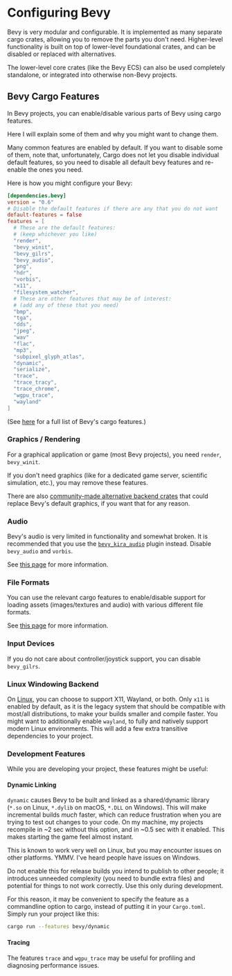 # Configuring Bevy

Bevy is very modular and configurable. It is implemented as many separate
cargo crates, allowing you to remove the parts you don't need. Higher-level
functionality is built on top of lower-level foundational crates, and can
be disabled or replaced with alternatives.

The lower-level core crates (like the Bevy ECS) can also be used completely
standalone, or integrated into otherwise non-Bevy projects.

## Bevy Cargo Features

In Bevy projects, you can enable/disable various parts of Bevy using cargo features.

Here I will explain some of them and why you might want to change them.

Many common features are enabled by default. If you want to disable some of
them, note that, unfortunately, Cargo does not let you disable individual
default features, so you need to disable all default bevy features and
re-enable the ones you need.

Here is how you might configure your Bevy:

```toml
[dependencies.bevy]
version = "0.6"
# Disable the default features if there are any that you do not want
default-features = false
features = [
  # These are the default features:
  # (keep whichever you like)
  "render",
  "bevy_winit",
  "bevy_gilrs",
  "bevy_audio",
  "png",
  "hdr",
  "vorbis",
  "x11",
  "filesystem_watcher",
  # These are other features that may be of interest:
  # (add any of these that you need)
  "bmp",
  "tga",
  "dds",
  "jpeg",
  "wav"
  "flac",
  "mp3",
  "subpixel_glyph_atlas",
  "dynamic",
  "serialize",
  "trace",
  "trace_tracy",
  "trace_chrome",
  "wgpu_trace",
  "wayland"
]
```

(See [here](https://docs.rs/crate/bevy/0.6.0/features) for a full list of
Bevy's cargo features.)

### Graphics / Rendering

For a graphical application or game (most Bevy projects),
you need `render`, `bevy_winit`.

If you don't need graphics (like for a dedicated game server, scientific
simulation, etc.), you may remove these features.

There are also [community-made alternative backend
crates](https://bevyengine.org/assets/#backends) that could replace Bevy's
default graphics, if you want that for any reason.

### Audio

Bevy's audio is very limited in functionality and
somewhat broken. It is recommended that you use the
[`bevy_kira_audio`](https://github.com/NiklasEi/bevy_kira_audio) plugin
instead. Disable `bevy_audio` and `vorbis`.

See [this page](../features/audio.md) for more information.

### File Formats

You can use the relevant cargo features to enable/disable support for loading
assets (images/textures and audio) with various different file formats.

See [this page](../pitfalls/file-formats.md) for more information.

### Input Devices

If you do not care about controller/joystick support, you can disable `bevy_gilrs`.

### Linux Windowing Backend

On [Linux](../platforms/linux.md), you can choose to support X11, Wayland,
or both. Only `x11` is enabled by default, as it is the legacy system
that should be compatible with most/all distributions, to make your builds
smaller and compile faster. You might want to additionally enable `wayland`,
to fully and natively support modern Linux environments. This will add a few
extra transitive dependencies to your project.

### Development Features

While you are developing your project, these features might be useful:

#### Dynamic Linking

`dynamic` causes Bevy to be built and linked as a shared/dynamic library
(`*.so` on Linux, `*.dylib` on macOS, `*.DLL` on Windows). This will make
incremental builds *much* faster, which can reduce frustration when you are
trying to test out changes to your code. On my machine, my projects recompile
in ~2 sec without this option, and in ~0.5 sec with it enabled. This makes
starting the game feel almost instant.

This is known to work very well on Linux, but you may encounter issues on
other platforms. YMMV. I've heard people have issues on Windows.

Do not enable this for release builds you intend to publish to other people;
it introduces unneeded complexity (you need to bundle extra files) and
potential for things to not work correctly. Use this only during development.

For this reason, it may be convenient to specify the feature as a commandline
option to cargo, instead of putting it in your `Cargo.toml`. Simply run your
project like this:

```sh
cargo run --features bevy/dynamic
```

#### Tracing

The features `trace` and `wgpu_trace` may be useful for profiling and
diagnosing performance issues.
